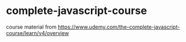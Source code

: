 # complete-javascript-course
course material from https://www.udemy.com/the-complete-javascript-course/learn/v4/overview
